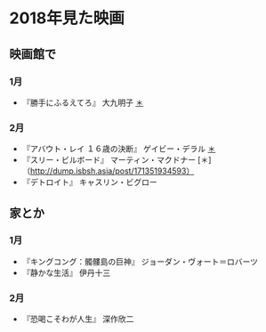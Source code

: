 # 2018年見た映画

## 映画館で

### 1月
- 『勝手にふるえてろ』 大九明子 [＊](http://dump.isbsh.asia/post/169503999133)

### 2月
- 『アバウト・レイ １６歳の決断』 ゲイビー・デラル [＊](http://dump.isbsh.asia/post/170712756598)
- 『スリー・ビルボード』 マーティン・マクドナー [＊]（http://dump.isbsh.asia/post/171351934593）
- 『デトロイト』 キャスリン・ビグロー


## 家とか

### 1月
- 『キングコング：髑髏島の巨神』 ジョーダン・ヴォート＝ロバーツ
- 『静かな生活』 伊丹十三

### 2月
- 『恐喝こそわが人生』 深作欣二
